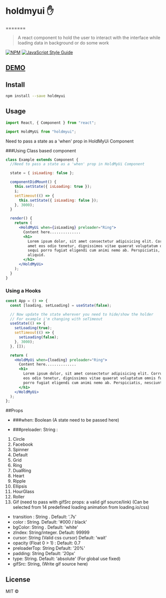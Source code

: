 # holdmyui ✋

=======

> A react component to hold the user to interact with the interface while loading data in background or do some work

[![NPM](https://img.shields.io/npm/v/holdmyui.svg)](https://www.npmjs.com/package/holdmyui) [![JavaScript Style Guide](https://img.shields.io/badge/code_style-standard-brightgreen.svg)](https://standardjs.com)

## [DEMO](https://reznil.github.io/holdmyui/)

## Install

```bash
npm install --save holdmyui
```

## Usage

```jsx
import React, { Component } from "react";

import HoldMyUi from "holdmyui";
```

Need to pass a state as a 'when' prop in HoldMyUi Component

###Using Class based component

```jsx
class Example extends Component {
  //Need to pass a state as a 'when' prop in HoldMyUi Component

  state = { isLoading: false };

  componentDidMount() {
    this.setState({ isLoading: true });
    i;
    setTimeout(() => {
      this.setState({ isLoading: false });
    }, 3000);
  }

  render() {
    return (
      <HoldMyUi when={isLoading} preloader="Ring">
        Content here..............
        <h1>
          Lorem ipsum dolor, sit amet consectetur adipisicing elit. Corrupti
          amet eos odio tenetur, dignissimos vitae quaerat voluptatum omnis fuga
          sequi porro fugiat eligendi cum animi nemo ab. Perspiciatis, nesciunt
          aliquid.
        </h1>
      </HoldMyUi>
    );
  }
}
```

### Using a Hooks

```jsx
const App = () => {
  const [loading, setLoading] = useState(false);

  // Now update the state wherever you need to hide/show the holder
  // For example i'm changing with seTimeout
  useState(() => {
    setLoading(true);
    setTimeout(() => {
      setLoading(false);
    }, 3000);
  }, []);

  return (
    <HoldMyUi when={loading} preloader="Ring">
      Content here..............
      <h1>
        Lorem ipsum dolor, sit amet consectetur adipisicing elit. Corrupti amet
        eos odio tenetur, dignissimos vitae quaerat voluptatum omnis fuga sequi
        porro fugiat eligendi cum animi nemo ab. Perspiciatis, nesciunt aliquid.
      </h1>
    </HoldMyUi>
  );
};
```

##Props

- ###when: Boolean (A state need to be passed here)

- ###preloader: String :

1. Circle
2. Facebook
3. Spinner
4. Default
5. Grid
6. Ring
7. DualRing
8. Heart
9. Ripple
10. Ellipsis
11. HourGlass
12. Roller
13. Gif (need to pass with gifSrc props: a valid gif source/link)
    (Can be selected from 14 predefined loading animation from loading.io/css)

- transition : String . Default: '.7s'
- color : String. Default: '#000 / black'
- bgColor: String . Default: 'white'
- zIndex: String/integer. Default: 99999
- cursor: String (Valid css cursor) Default: 'wait'
- opacity (Float 0 > 1) : Default: 0.7
- preloaderTop: String Default: '20%'
- padding: String Default: '20px'
- type: String. Default: 'absolute' (For global use fixed)
- gifSrc: String, (Write gif source here)

## License

MIT © [](https://raw.githubusercontent.com/reznil/holdmyui/master/LICENSE)
